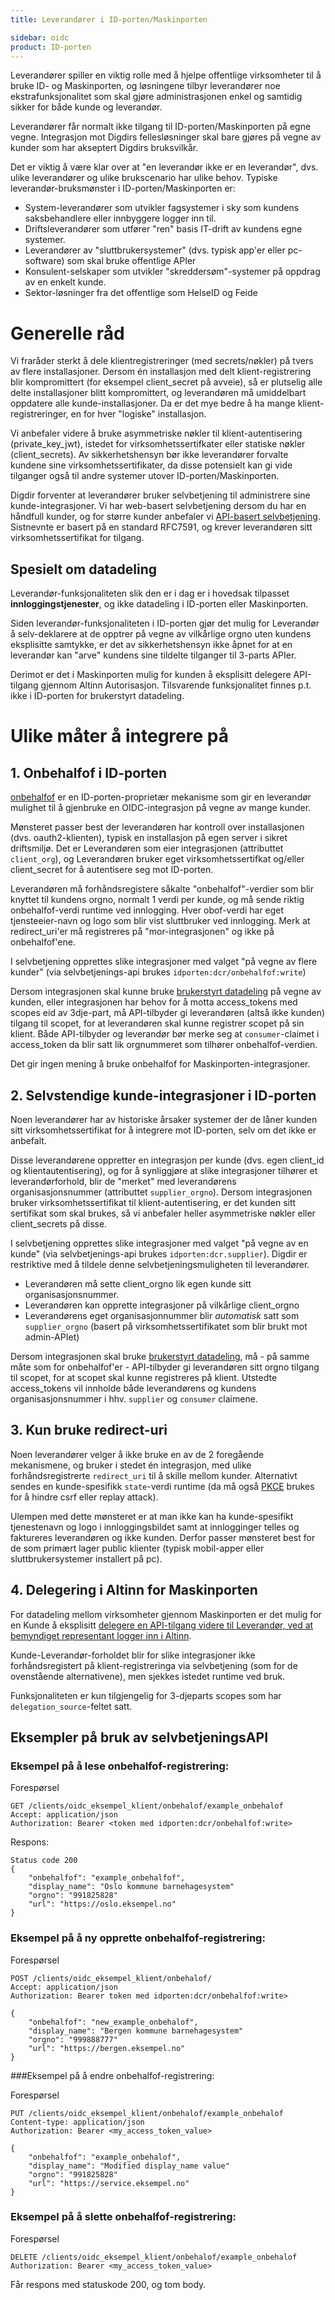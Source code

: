 ```yaml
---
title: Leverandører i ID-porten/Maskinporten

sidebar: oidc
product: ID-porten
---
```


Leverandører spiller en viktig rolle med å hjelpe offentlige virksomheter til å bruke ID- og Maskinporten, og løsningene tilbyr leverandører noe ekstrafunksjonalitet som skal gjøre administrasjonen enkel og samtidig sikker for både kunde og leverandør.

Leverandører får normalt ikke tilgang til ID-porten/Maskinporten på egne vegne. Integrasjon mot Digdirs fellesløsninger skal bare gjøres på vegne av kunder som har akseptert Digdirs bruksvilkår.

Det er viktig å være klar over at "en leverandør ikke er en leverandør", dvs. ulike leverandører og ulike brukscenario har ulike behov.  Typiske leverandør-bruksmønster i ID-porten/Maskinporten er:
- System-leverandører som utvikler fagsystemer i sky som kundens saksbehandlere eller innbyggere logger inn til.
- Driftsleverandører som utfører "ren" basis IT-drift av kundens egne systemer.
- Leverandører av "sluttbrukersystemer" (dvs. typisk app'er eller pc-software) som skal bruke offentlige APIer
- Konsulent-selskaper som utvikler "skreddersøm"-systemer på oppdrag av en enkelt kunde.
- Sektor-løsninger fra det offentlige som HelseID og Feide


# Generelle råd

Vi fraråder sterkt å dele klientregistreringer (med secrets/nøkler) på tvers av flere installasjoner. Dersom én installasjon med delt klient-registrering blir kompromittert (for eksempel client_secret på avveie), så er plutselig alle delte installasjoner blitt kompromittert, og leverandøren må umiddelbart oppdatere alle kunde-installasjoner.   Da er det mye bedre å ha mange klient-registreringer, en for hver "logiske" installasjon.

Vi anbefaler videre å bruke asymmetriske nøkler til klient-autentisering (private_key_jwt), istedet for virksomhetssertifkater eller statiske nøkler (client_secrets). Av sikkerhetshensyn bør ikke leverandører forvalte kundene sine virksomhetssertifikater, da disse potensielt kan gi vide tilganger også til andre systemer utover ID-porten/Maskinporten.

Digdir forventer at leverandører bruker selvbetjening til administrere sine kunde-integrasjoner.  Vi har web-basert selvbetjening dersom du har en håndfull kunder, og for større kunder anbefaler vi [API-basert selvbetjening]({{site.baseurl}}/docs/ID-porten/oidc/oidc_api_admin). Sistnevnte er basert på en standard RFC7591, og krever leverandøren sitt virksomhetssertifikat for tilgang.


## Spesielt om datadeling

Leverandør-funksjonaliteten slik den er i dag er i hovedsak tilpasset **innloggingstjenester**, og ikke datadeling i ID-porten eller Maskinporten.

Siden leverandør-funksjonaliteten i ID-porten gjør det mulig for Leverandør å selv-deklarere at de opptrer på vegne av vilkårlige orgno uten kundens eksplisitte samtykke, er det av sikkerhetshensyn ikke åpnet for at en leverandør kan "arve" kundens sine tildelte tilganger til 3-parts APIer.

Derimot er det i Maskinporten mulig for kunden å eksplisitt delegere API-tilgang gjennom Altinn Autorisasjon.  Tilsvarende funksjonalitet finnes p.t. ikke i ID-porten for brukerstyrt datadeling.


# Ulike måter å integrere på


## 1. Onbehalfof i ID-porten

[onbehalfof]({{site.baseurl}}/docs/ID-porten/oidc/oidc_func_onbehalfof) er en ID-porten-proprietær mekanisme som gir en leverandør mulighet til å gjenbruke en OIDC-integrasjon på vegne av mange kunder.  

Mønsteret passer best der leverandøren har kontroll over installasjonen (dvs. oauth2-klienten), typisk en installasjon på egen server i sikret driftsmiljø. Det er Leverandøren som eier integrasjonen (attributtet `client_org`), og Leverandøren bruker eget virksomhetssertifkat og/eller client_secret for å autentisere seg mot ID-porten.

Leverandøren må forhåndsregistere såkalte "onbehalfof"-verdier som blir knyttet til kundens orgno, normalt 1 verdi per kunde, og må sende riktig onbehalfof-verdi runtime ved innlogging.  Hver obof-verdi har eget tjensteeier-navn og logo som blir vist sluttbruker ved innlogging. Merk at redirect_uri'er må registreres på "mor-integrasjonen" og ikke på onbehalfof'ene.

I selvbetjening opprettes slike integrasjoner med valget "på vegne av flere kunder" (via selvbetjenings-api brukes `idporten:dcr/onbehalfof:write`)

Dersom integrasjonen skal kunne bruke [brukerstyrt datadeling]({{site.baseurl}}/docs/ID-porten/oidc/oidc_auth_oauth2) på vegne av kunden, eller integrasjonen har behov for å motta access_tokens med scopes eid av 3dje-part, må API-tilbyder gi leverandøren (altså ikke kunden) tilgang til scopet, for at leverandøren skal kunne registrer scopet på sin klient. Både API-tilbyder og leverandør bør merke seg at `consumer`-claimet i access_token da blir satt lik orgnummeret som tilhører onbehalfof-verdien.

Det gir ingen mening å bruke onbehalfof for Maskinporten-integrasjoner.


## 2. Selvstendige kunde-integrasjoner i ID-porten

Noen leverandører har av historiske årsaker systemer der de låner kunden sitt virksomhetssertifikat for å integrere mot ID-porten, selv om det ikke er anbefalt.

Disse leverandørene oppretter en integrasjon per kunde (dvs. egen client_id og klientautentisering), og for å synliggjøre at slike integrasjoner tilhører et leverandørforhold, blir de "merket" med leverandørens organisasjonsnummer (attributtet `supplier_orgno`).  Dersom integrasjonen bruker virksomhetssertifikat til klient-autentisering, er det kunden sitt sertifikat som skal brukes, så vi anbefaler heller asymmetriske nøkler eller client_secrets på disse.

I selvbetjening opprettes slike integrasjoner med valget "på vegne av en kunde" (via selvbetjenings-api brukes `idporten:dcr.supplier`). Digdir er restriktive med å tildele denne selvbetjeningsmuligheten til leverandører.

* Leverandøren må sette client_orgno lik egen kunde sitt organisasjonsnummer.
* Leverandøren kan opprette integrasjoner på vilkårlige client_orgno
* Leverandørens eget organisasjonnummer blir *automatisk* satt som `supplier_orgno` (basert på virksomhetssertifikatet som blir brukt mot admin-APIet)


Dersom integrasjonen skal bruke [brukerstyrt datadeling]({{site.baseurl}}/docs/ID-porten/oidc/oidc_auth_oauth2), må - på samme måte som for onbehalfof'er - API-tilbyder gi leverandøren sitt orgno tilgang til scopet, for at scopet skal kunne registreres på klient. Utstedte access_tokens  vil innholde både leverandørens og kundens organisasjonsnummer i hhv. `supplier` og `consumer` claimene.

## 3. Kun bruke redirect-uri
Noen leverandører velger å ikke bruke en av de 2 foregående mekanismene, og bruker i stedet én integrasjon, med ulike forhåndsregistrerte `redirect_uri` til å skille mellom kunder. Alternativt sendes en kunde-spesifikk `state`-verdi runtime (da må også [PKCE]({{site.baseurl}}/docs/ID-porten/oidc/oidc_func_pkce) brukes for å hindre csrf eller replay attack).

Ulempen med dette mønsteret er at man ikke kan ha kunde-spesifikt tjenestenavn og logo i innloggingsbildet samt at innlogginger telles og faktureres leverandøren og ikke kunden. Derfor passer mønsteret best for de som primært lager public klienter (typisk mobil-apper eller sluttbrukersystemer installert på pc).

## 4. Delegering i Altinn for Maskinporten

For datadeling mellom virksomheter gjennom Maskinporten er det mulig for en Kunde å eksplisitt [delegere en API-tilgang videre til Leverandør, ved at bemyndiget representant logger inn i Altinn]({{site.baseurl}}/docs/Maskinporten/maskinporten_func_delegering).

Kunde-Leverandør-forholdet blir for slike integrasjoner ikke forhåndsregistert på klient-registreringa via selvbetjening (som for de ovenstående alternativene), men sjekkes istedet runtime ved bruk.

Funksjonaliteten er kun tilgjengelig for 3-djeparts scopes som har `delegation_source`-feltet satt.



## Eksempler på bruk av selvbetjeningsAPI


### Eksempel på å lese onbehalfof-registrering:

Forespørsel
```
GET /clients/oidc_eksempel_klient/onbehalof/example_onbehalof
Accept: application/json
Authorization: Bearer <token med idporten:dcr/onbehalfof:write>
```

Respons:
```
Status code 200
{
	"onbehalfof": "example_onbehalfof",
	"display_name": "Oslo kommune barnehagesystem"
	"orgno": "991825828"
	"url": "https://oslo.eksempel.no"
}
```

### Eksempel på å ny opprette onbehalfof-registrering:

Forespørsel
```
POST /clients/oidc_eksempel_klient/onbehalof/
Accept: application/json
Authorization: Bearer token med idporten:dcr/onbehalfof:write>

{
	"onbehalfof": "new_example_onbehalof",
	"display_name": "Bergen kommune barnehagesystem"
	"orgno": "999888777"
	"url": "https://bergen.eksempel.no"
}
```


###Eksempel på å endre onbehalfof-registrering:

Forespørsel
```
PUT /clients/oidc_eksempel_klient/onbehalof/example_onbehalof
Content-type: application/json
Authorization: Bearer <my_access_token_value>

{
	"onbehalfof": "example_onbehalof",
	"display_name": "Modified display_name value"
	"orgno": "991825828"
	"url": "https://service.eksempel.no"
}
```


### Eksempel på å slette onbehalfof-registrering:

Forespørsel
```
DELETE /clients/oidc_eksempel_klient/onbehalof/example_onbehalof
Authorization: Bearer <my_access_token_value>
```

Får respons med statuskode 200, og tom body.
